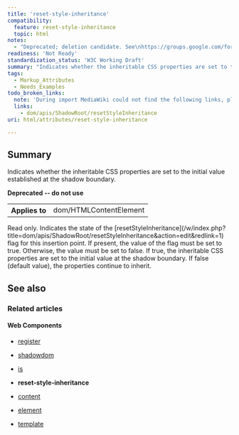 ```yaml
---
title: 'reset-style-inheritance'
compatibility:
  feature: reset-style-inheritance
  topic: html
notes:
  - "Deprecated; deletion candidate. See\nhttps://groups.google.com/forum/#!topic/polymer-dev/wmcncSDx_Jo"
readiness: 'Not Ready'
standardization_status: 'W3C Working Draft'
summary: "Indicates whether the inheritable CSS properties are set to the initial value established at the shadow boundary.\n"
tags:
  - Markup_Attributes
  - Needs_Examples
todo_broken_links:
  note: 'During import MediaWiki could not find the following links, please fix and adjust this list.'
  links:
    - dom/apis/ShadowRoot/resetStyleInheritance
uri: html/attributes/reset-style-inheritance

---
```

## Summary

Indicates whether the inheritable CSS properties are set to the initial value established at the shadow boundary.

**Deprecated -- do not use**

<table class="wikitable">
<tr>
<th>
Applies to

</th>
<td>
dom/HTMLContentElement

</td>
</tr>
</table>
Read only. Indicates the state of the [resetStyleInheritance](/w/index.php?title=dom/apis/ShadowRoot/resetStyleInheritance&action=edit&redlink=1) flag for this insertion point. If present, the value of the flag must be set to true. Otherwise, the value must be set to false. If true, the inheritable CSS properties are set to the initial value at the shadow boundary. If false (default value), the properties continue to inherit.

## See also

### Related articles

#### Web Components

-   [register](/dom/Document/register)

-   [shadowdom](/dom/shadowdom)

-   [is](/html/attributes/is)

-   **reset-style-inheritance**

-   [content](/html/elements/content)

-   [element](/html/elements/element)

-   [template](/html/elements/template)

